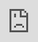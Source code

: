 <script context="module" lang="ts">
    import type { BlogFrontmatter } from '$lib/blog/types';

    export const metadata: BlogFrontmatter = {
        title: 'Obra Icons tutorial 2: Advanced icon',
        date: '2024-08-23',
        tags: 'tutorial'
    }
</script>

<div class="video-container-wrapper">
    <div class="video-container">
        <iframe
            style="position: absolute; top: 0; left: 0; width: 100%; height: 100%;"
            src="https://www.youtube.com/embed/7vDOrrMOKDM?si=-q7uLKHSMb540JIA"
            title="YouTube video player"
            frameborder="0"
            allow="accelerometer; autoplay; clipboard-write; encrypted-media; gyroscope; picture-in-picture; web-share"
            referrerpolicy="strict-origin-when-cross-origin"
            allowfullscreen
        ></iframe>
    </div>
</div>

Today I recorded another tutorial video, where we try to make a more advanced icon based on a reference.

The <a href="/blog/tutorial-1">video from yesterday</a> focuses on on some basics. At the end of the video we ended up with a document icon. This video focusses on the techniques needed to create a butterfly icon.

I want to apologize for the roughness of above videos, I am making them more for myself and as a reference to some people I am working with than an actual professionally produced tutorial. They are helping me to figure out what should be shown in a tutorial. As you can see in above video, sometimes when creating an icon, the struggle is real.

This new video goes through some more advanced technique techniques including

1. Joining vectors in vector mode
2. Changing the properties of vector points (mirrored curve)
3. How to enter outline mode
4. Pixel preview and snap to pixel

If you like this, leave a comment or give like to the video, so I know to make more videos like this.
